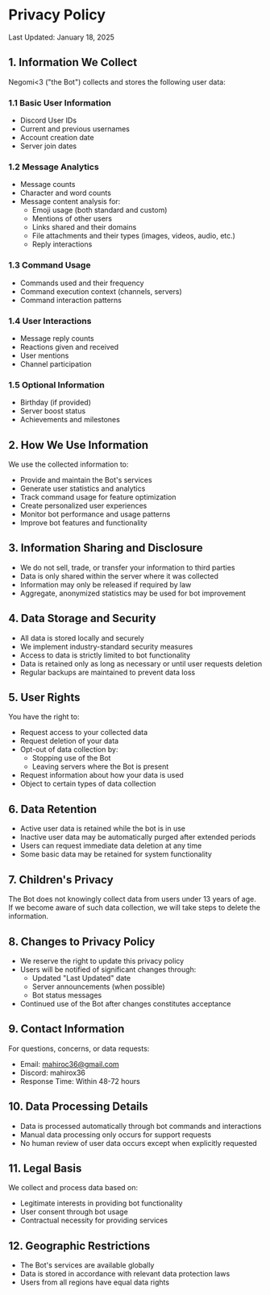 # Privacy Policy
Last Updated: January 18, 2025

## 1. Information We Collect
Negomi<3 ("the Bot") collects and stores the following user data:

### 1.1 Basic User Information
* Discord User IDs
* Current and previous usernames
* Account creation date
* Server join dates

### 1.2 Message Analytics
* Message counts
* Character and word counts
* Message content analysis for:
  * Emoji usage (both standard and custom)
  * Mentions of other users
  * Links shared and their domains
  * File attachments and their types (images, videos, audio, etc.)
  * Reply interactions

### 1.3 Command Usage
* Commands used and their frequency
* Command execution context (channels, servers)
* Command interaction patterns

### 1.4 User Interactions
* Message reply counts
* Reactions given and received
* User mentions
* Channel participation

### 1.5 Optional Information
* Birthday (if provided)
* Server boost status
* Achievements and milestones

## 2. How We Use Information
We use the collected information to:
* Provide and maintain the Bot's services
* Generate user statistics and analytics
* Track command usage for feature optimization
* Create personalized user experiences
* Monitor bot performance and usage patterns
* Improve bot features and functionality

## 3. Information Sharing and Disclosure
* We do not sell, trade, or transfer your information to third parties
* Data is only shared within the server where it was collected
* Information may only be released if required by law
* Aggregate, anonymized statistics may be used for bot improvement

## 4. Data Storage and Security
* All data is stored locally and securely
* We implement industry-standard security measures
* Access to data is strictly limited to bot functionality
* Data is retained only as long as necessary or until user requests deletion
* Regular backups are maintained to prevent data loss

## 5. User Rights
You have the right to:
* Request access to your collected data
* Request deletion of your data
* Opt-out of data collection by:
  * Stopping use of the Bot
  * Leaving servers where the Bot is present
* Request information about how your data is used
* Object to certain types of data collection

## 6. Data Retention
* Active user data is retained while the bot is in use
* Inactive user data may be automatically purged after extended periods
* Users can request immediate data deletion at any time
* Some basic data may be retained for system functionality

## 7. Children's Privacy
The Bot does not knowingly collect data from users under 13 years of age. If we become aware of such data collection, we will take steps to delete the information.

## 8. Changes to Privacy Policy
* We reserve the right to update this privacy policy
* Users will be notified of significant changes through:
  * Updated "Last Updated" date
  * Server announcements (when possible)
  * Bot status messages
* Continued use of the Bot after changes constitutes acceptance

## 9. Contact Information
For questions, concerns, or data requests:
* Email: mahiroc36@gmail.com
* Discord: mahirox36
* Response Time: Within 48-72 hours

## 10. Data Processing Details
* Data is processed automatically through bot commands and interactions
* Manual data processing only occurs for support requests
* No human review of user data occurs except when explicitly requested

## 11. Legal Basis
We collect and process data based on:
* Legitimate interests in providing bot functionality
* User consent through bot usage
* Contractual necessity for providing services

## 12. Geographic Restrictions
* The Bot's services are available globally
* Data is stored in accordance with relevant data protection laws
* Users from all regions have equal data rights